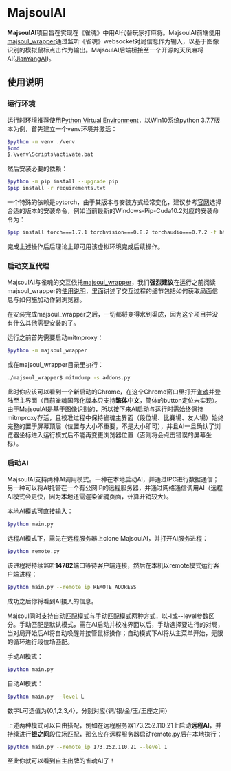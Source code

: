 # MajsoulAI
**MajsoulAI**项目旨在实现在《雀魂》中用AI代替玩家打麻将。MajsoulAI前端使用[majsoul_wrapper](https://github.com/747929791/majsoul_wrapper)通过监听《雀魂》websocket对局信息作为输入，以基于图像识别的模拟鼠标点击作为输出。MajsoulAI后端桥接至一个开源的天凤麻将AI([JianYangAI](https://github.com/erreurt/MahjongAI))。

## 使用说明

### 运行环境

运行时环境推荐使用[Python Virtual Environment](https://docs.python.org/3/tutorial/venv.html)，以Win10系统python 3.7.7版本为例，首先建立一个venv环境并激活：
```bash
$python -m venv ./venv
$cmd
$.\venv\Scripts\activate.bat
```
然后安装必要的依赖：
```bash
$python -m pip install --upgrade pip
$pip install -r requirements.txt
```
一个特殊的依赖是pytorch，由于其版本与安装方式经常变化，建议参考[官网](https://pytorch.org/get-started/locally/)选择合适的版本的安装命令，例如当前最新的Windows-Pip-Cuda10.2对应的安装命令为：
```bash
$pip install torch===1.7.1 torchvision===0.8.2 torchaudio===0.7.2 -f https://download.pytorch.org/whl/torch_stable.html
```
完成上述操作后后理论上即可用该虚拟环境完成后续操作。

### 启动交互代理

MajsoulAI与雀魂的交互依托[majsoul_wrapper](https://github.com/747929791/majsoul_wrapper)，我们**强烈建议**在运行之前阅读majsoul_wrapper的[使用说明](https://github.com/747929791/majsoul_wrapper)，里面讲述了交互过程的细节包括如何获取局面信息与如何施加动作到浏览器。

在安装完成majsoul_wrapper之后，一切都将变得水到渠成，因为这个项目并没有什么其他需要安装的了。

运行之前首先需要启动mitmproxy：

```bash
$python -m majsoul_wrapper
```
或在majsoul_wrapper目录里执行：

```bash
./majsoul_wrapper$ mitmdump -s addons.py
```

此时你应该可以看到一个新启动的Chrome，在这个Chrome窗口里打开[雀魂](http://www.maj-soul.com/)并登陆至主界面（目前雀魂国际化版本只支持**繁体中文**，简体的button定位未实现）。由于MajsoulAI是基于图像识别的，所以接下来AI启动与运行时需始终保持mitmproxy存活，且校准过程中保持雀魂主界面（段位場、比賽場、友人場）始终完整的置于屏幕顶层（位置与大小不重要，不是太小即可），并且AI一旦确认了浏览器坐标进入运行模式后不能再变更浏览器位置（否则将会点击错误的屏幕坐标）。


### 启动AI

MajsoulAI支持两种AI调用模式。一种在本地启动AI，并通过IPC进行数据通信；另一种可以将AI托管在一个有公网IP的远程服务器，并通过网络通信调用AI（远程AI模式会更快，因为本地还需渲染雀魂页面，计算开销较大）。

本地AI模式可直接输入：
```bash
$python main.py
```

远程AI模式下，需先在远程服务器上clone MajsoulAI，并打开AI服务进程：
```bash
$python remote.py
```
该进程将持续监听**14782**端口等待客户端连接，然后在本机以remote模式运行客户端进程：
```bash
$python main.py --remote_ip REMOTE_ADDRESS
```

成功之后你将看到AI接入的信息。

Majsoul同时支持自动匹配模式与手动匹配模式两种方式，以-l或--level参数区分。手动匹配是默认模式，需在AI启动并校准界面以后，手动选择要进行的对局，当对局开始后AI将自动唤醒并接管鼠标操作；自动模式下AI将从主菜单开始，无限的循环进行段位场匹配。

手动AI模式：
```bash
$python main.py
```

自动AI模式：
```bash
$python main.py --level L
```

数字L可选值为{0,1,2,3,4}，分别对应{铜/银/金/玉/王座之间}

上述两种模式可以自由搭配，例如在远程服务器173.252.110.21上启动**远程AI**，并持续进行**银之间**段位场匹配，那么应在远程服务器启动remote.py后在本地执行：
```bash
$python main.py --remote_ip 173.252.110.21 --level 1
```

至此你就可以看到自主出牌的雀魂AI了！
